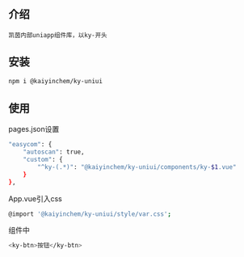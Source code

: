 ## 介绍
```` 
凯茵内部uniapp组件库，以ky-开头
````

## 安装
```bash
npm i @kaiyinchem/ky-uniui
```

## 使用
pages.json设置

```bash
"easycom": {
	"autoscan": true,
	"custom": {
		"^ky-(.*)": "@kaiyinchem/ky-uniui/components/ky-$1.vue"
	}
},
```

App.vue引入css
```bash
@import '@kaiyinchem/ky-uniui/style/var.css';
```

组件中
```bash
<ky-btn>按钮</ky-btn>
```